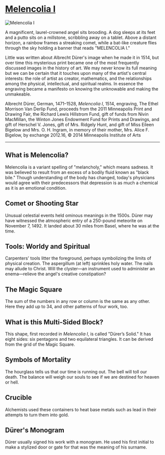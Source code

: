 # [Melencolia I](http://artsmia.github.io/griot/#/o/113568)
![Melencolia I](http://api.artsmia.org/images/113568/large.jpg)

A magnificent, laurel-crowned angel sits brooding. A dog sleeps at its feet and a putto sits on a millstone, scribbling away on a tablet. Above a distant horizon, a rainbow frames a streaking comet, while a bat-like creature flies through the sky holding a banner that reads "MELENCOLIA I."

Little was written about Albrecht Dürer's image when he made it in 1514, but over time this mysterious print became one of the most frequently discussed images in the history of art. We may never know its full meaning but we can be certain that it touches upon many of the artist's central interests: the role of artist as creator, mathematics, and the relationships among the physical, intellectual, and spiritual realms. In essence the engraving became a manifesto on knowing the unknowable and making the unmakeable.

Albrecht Dürer, German, 1471–1528, *Melencolia I*, 1514, engraving, The Ethel Morrison Van Derlip Fund, proceeds from the 2011 Minneapolis Print and Drawing Fair, the Richard Lewis Hillstrom Fund, gift of funds from Nivin MacMillan, the Winton Jones Endowment Fund for Prints and Drawings, and gift of Herschel V. Jones, gift of Mrs. Ridgely Hunt, and gift of Miss Eileen Bigelow and Mrs. O. H. Ingram, in memory of their mother, Mrs. Alice F. Bigelow, by exchange 2012.16, © 2014 Minneapolis Institute of Arts

---

## What is Melencolia?

Melencolia is a variant spelling of "melancholy," which means sadness. It was believed to result from an excess of a bodily fluid known as "black bile." Though understanding of the body has changed, today's physicians would agree with their predecessors that depression is as much a chemical as it is an emotional condition.

## Comet or Shooting Star

Unusual celestial events held ominous meanings in the 1500s. Dürer may have witnessed the atmospheric entry of a 250-pound meteorite on November 7, 1492. It landed about 30 miles from Basel, where he was at the time.

## Tools: Worldy and Spiritual

Carpenters' tools litter the foreground, perhaps symbolizing the limits of physical creation. The aspergillum (at left) sprinkles holy water. The nails may allude to Christ. Will the clyster—an instrument used to administer an enema—relieve the angel's creative constipation?

## The Magic Square

The sum of the numbers in any row or column is the same as any other. Here they add up to 34, and other patterns of four work, too.

## What is this Multi-Sided Block?

This shape, first recorded in *Melencolia I*, is called "Dürer’s Solid." It has eight sides: six pentagons and two equilateral triangles. It can be derived from the grid of the Magic Square.

## Symbols of Mortality

The hourglass tells us that our time is running out. The bell will toll our death. The balance will weigh our souls to see if we are destined for heaven or hell.

## Crucible

Alchemists used these containers to heat base metals such as lead in their attempts to turn them into gold.

## Dürer's Monogram

Dürer usually signed his work with a monogram. He used his first initial to make a stylized door or gate for that was the meaning of his surname.
